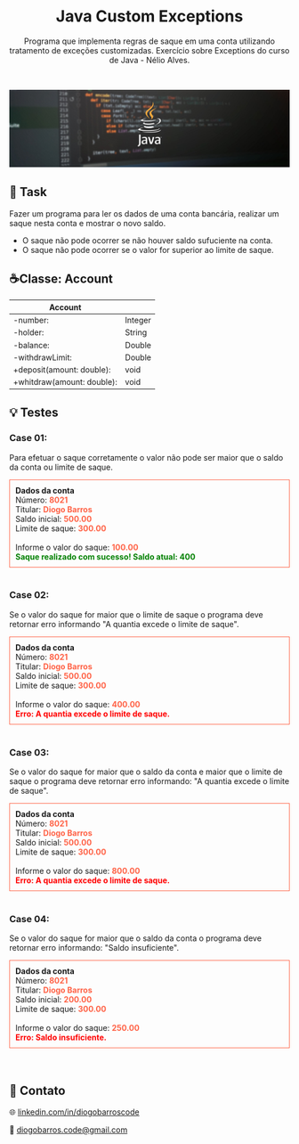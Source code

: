 <h1 align="center"> Java Custom Exceptions </h1>

<p align="center">
Programa que implementa regras de saque em uma conta utilizando tratamento de exceções customizadas. Exercício sobre Exceptions do curso de Java - Nélio Alves.
</p>
<br>

![preview](./.github/java.jpg)
<br>

## 📄 Task

Fazer um programa para ler os dados de uma conta bancária, realizar um saque nesta conta e mostrar o novo saldo.
- O saque não pode ocorrer se não houver saldo sufuciente na conta.
- O saque não pode ocorrer se o valor for superior ao limite de saque.

## ☕️Classe: Account
|Account         |         |
| ---------------| ------- |
| -number:       | Integer |
| -holder:       | String  |
| -balance:      | Double  |
| -withdrawLimit:| Double  |
| +deposit(amount: double): | void |
| +whitdraw(amount: double):| void |


## 💡 Testes

### Case 01: 
Para efetuar o saque corretamente o valor não pode ser maior que o saldo da conta ou limite de saque. 
<div style="border: 1px solid 	#FF6347; padding: 10px;">
  <strong>Dados da conta</strong><br>
  Número: <strong style="color: #FF6347">8021</strong><br>
  Titular: <strong style="color: #FF6347">Diogo Barros</strong><br>
  Saldo inicial: <strong style="color: #FF6347">500.00</strong><br>
  Limite de saque: <strong style="color: #FF6347">300.00</strong><br><br>
  Informe o valor do saque: <strong style="color: #FF6347">100.00</strong><br>
  <strong style="color: green">Saque realizado com sucesso! Saldo atual: 400</strong> 
</div>
<br>

### Case 02: 
Se o valor do saque for maior que o limite de saque o programa deve retornar erro informando "A quantia excede o limite de saque".
<div style="border: 1px solid 	#FF6347; padding: 10px;">
  <strong>Dados da conta</strong><br>
  Número: <strong style="color: #FF6347">8021</strong><br>
  Titular: <strong style="color: #FF6347">Diogo Barros</strong><br>
  Saldo inicial: <strong style="color: #FF6347">500.00</strong><br>
  Limite de saque: <strong style="color: #FF6347">300.00</strong><br><br>
  Informe o valor do saque: <strong style="color: #FF6347">400.00</strong><br>
  <strong style="color: red">Erro: A quantia excede o limite de saque.</strong> 
</div>
<br>
  
### Case 03: 
Se o valor do saque for maior que o saldo da conta e maior que o limite de saque o programa deve retornar erro informando: "A quantia excede o limite de saque".
<div style="border: 1px solid 	#FF6347; padding: 10px;">
  <strong>Dados da conta</strong><br>
  Número: <strong style="color: #FF6347">8021</strong><br>
  Titular: <strong style="color: #FF6347">Diogo Barros</strong><br>
  Saldo inicial: <strong style="color: #FF6347">500.00</strong><br>
  Limite de saque: <strong style="color: #FF6347">300.00</strong><br><br>
  Informe o valor do saque: <strong style="color: #FF6347">800.00</strong><br>
  <strong style="color: red">Erro: A quantia excede o limite de saque.</strong> 
</div>
<br>

### Case 04:
Se o valor do saque for maior que o saldo da conta o programa deve retornar erro informando: "Saldo insuficiente".
<div style="border: 1px solid 	#FF6347; padding: 10px;">
  <strong>Dados da conta</strong><br>
  Número: <strong style="color: #FF6347">8021</strong><br>
  Titular: <strong style="color: #FF6347">Diogo Barros</strong><br>
  Saldo inicial: <strong style="color: #FF6347">200.00</strong><br>
  Limite de saque: <strong style="color: #FF6347">300.00</strong><br><br>
  Informe o valor do saque: <strong style="color: #FF6347">250.00</strong><br>
  <strong style="color: red">Erro: Saldo insuficiente.</strong> 
</div>
<br><br>

## 📢 Contato

🌐 [linkedin.com/in/diogobarroscode](https://www.linkedin.com/in/diogobarroscode/)

📧 [diogobarros.code@gmail.com](diogobarros.code@gmail.com)